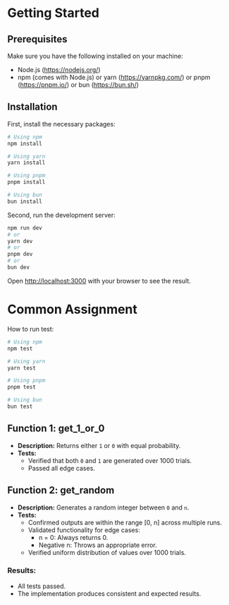 # Getting Started

## Prerequisites

Make sure you have the following installed on your machine:

- Node.js (https://nodejs.org/)
- npm (comes with Node.js) or yarn (https://yarnpkg.com/) or pnpm (https://pnpm.io/) or bun (https://bun.sh/)

## Installation

First, install the necessary packages:

```bash
# Using npm
npm install

# Using yarn
yarn install

# Using pnpm
pnpm install

# Using bun
bun install
```

Second, run the development server:

```bash
npm run dev
# or
yarn dev
# or
pnpm dev
# or
bun dev
```

Open [http://localhost:3000](http://localhost:3000) with your browser to see the result.

# Common Assignment

How to run test:

```bash
# Using npm
npm test

# Using yarn
yarn test

# Using pnpm
pnpm test

# Using bun
bun test
```

## Function 1: get_1_or_0

- **Description:** Returns either `1` or `0` with equal probability.
- **Tests:**
  - Verified that both `0` and `1` are generated over 1000 trials.
  - Passed all edge cases.

## Function 2: get_random

- **Description:** Generates a random integer between `0` and `n`.
- **Tests:**
  - Confirmed outputs are within the range [0, n] across multiple runs.
  - Validated functionality for edge cases:
    - n = 0: Always returns 0.
    - Negative n: Throws an appropriate error.
  - Verified uniform distribution of values over 1000 trials.

### Results:

- All tests passed.
- The implementation produces consistent and expected results.

